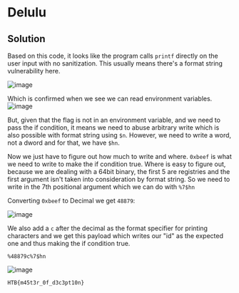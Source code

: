 # Delulu

## Solution 
Based on this code, it looks like the program calls `printf` directly on the user input with no sanitization. This usually means there's a format string vulnerability here.

![image](https://github.com/LazyTitan33/CTF-Writeups/assets/80063008/42a35290-a820-48d7-8f9c-94f4fb8316bd)

Which is confirmed when we see we can read environment variables.  
![image](https://github.com/LazyTitan33/CTF-Writeups/assets/80063008/e749fb7d-61a1-4532-b158-3b40eb3c67a7)

But, given that the flag is not in an environment variable, and we need to pass the if condition, it means we need to abuse arbitrary write which is also possible with format string using `$n`. However, we need to write a word, not a dword and for that, we have `$hn`.

Now we just have to figure out how much to write and where. `0xbeef` is what we need to write to make the if condition true. Where is easy to figure out, because we are dealing with a 64bit binary, the first 5 are registries and the first argument isn't taken into consideration by format string. So we need to write in the 7th positional argument which we can do with `%7$hn`

Converting `0xbeef` to Decimal we get `48879`:  

![image](https://github.com/LazyTitan33/CTF-Writeups/assets/80063008/1b66f61b-6c90-48e3-ae7a-5b434c0ca958)

We also add a `c` after the decimal as the format specifier for printing characters and we get this payload which writes our "id" as the expected one and thus making the if condition true.

```
%48879c%7$hn
```

![image](https://github.com/LazyTitan33/CTF-Writeups/assets/80063008/36cf5451-421f-409b-9afd-31f801460753)

`HTB{m45t3r_0f_d3c3pt10n}`
